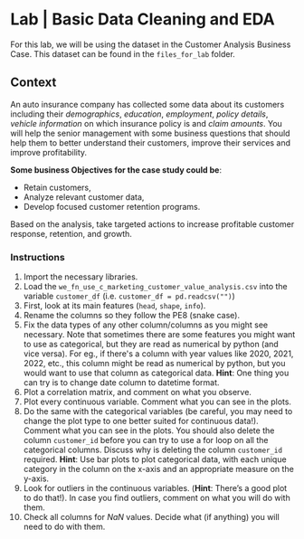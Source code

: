 # Lab | Basic Data Cleaning and EDA

For this lab, we will be using the dataset in the Customer Analysis Business Case. This dataset can be found in the `files_for_lab` folder.

## Context

An auto insurance company has collected some data about its customers including their _demographics_, _education_, _employment_, _policy details_, _vehicle information_ on which insurance policy is and _claim amounts_. You will help the senior management with some business questions that should help them to better understand their customers, improve their services and improve profitability.

**Some business Objectives for the case study could be**:

- Retain customers,
- Analyze relevant customer data,
- Develop focused customer retention programs.

Based on the analysis, take targeted actions to increase profitable customer response, retention, and growth.

### Instructions

1. Import the necessary libraries.
2. Load the `we_fn_use_c_marketing_customer_value_analysis.csv` into the variable `customer_df` (i.e. `customer_df = pd.readcsv("")`)
3. First, look at its main features (`head`, `shape`, `info`).
4. Rename the columns so they follow the PE8 (snake case).
5. Fix the data types of any other column/columns as you might see necessary. Note that sometimes there are some features you might want to use as categorical, but they are read as numerical by python (and vice versa). For eg., if there's a column with year values like 2020, 2021, 2022, etc., this column might be read as numerical by python, but you would want to use that column as categorical data. **Hint**: One thing you can try is to change date column to datetime format.
6. Plot a correlation matrix, and comment on what you observe.
7. Plot every continuous variable. Comment what you can see in the plots.
8. Do the same with the categorical variables (be careful, you may need to change the plot type to one better suited for continuous data!). Comment what you can see in the plots. 
You should also delete the column `customer_id` before you can try to use a for loop on all the categorical columns. Discuss why is deleting the column `customer_id` required. **Hint**: Use bar plots to plot categorical data, with each unique category in the column on the x-axis and an appropriate measure on the y-axis.
9. Look for outliers in the continuous variables. (**Hint**: There’s a good plot to do that!). In case you find outliers, comment on what you will do with them.
10. Check all columns for *NaN* values. Decide what (if anything) you will need to do with them.